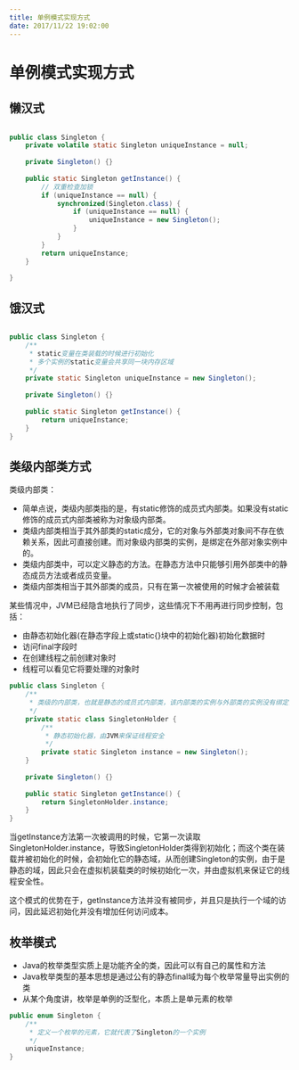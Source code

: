 ```yaml
---
title: 单例模式实现方式
date: 2017/11/22 19:02:00
---
```


# 单例模式实现方式

## 懒汉式

```java

public class Singleton {
	private volatile static Singleton uniqueInstance = null;
	
	private Singleton() {}
	
	public static Singleton getInstance() {
		// 双重检查加锁
		if (uniqueInstance == null) {
			synchronized(Singleton.class) {
				if (uniqueInstance == null) {
					uniqueInstance = new Singleton();
				}
			}
		}
		return uniqueInstance;
	}
	
}

```

## 饿汉式

```java

public class Singleton {
	/**
	 * static变量在类装载的时候进行初始化
	 * 多个实例的static变量会共享同一块内存区域
	 */
	private static Singleton uniqueInstance = new Singleton();
	
	private Singleton() {}
	
	public static Singleton getInstance() {
		return uniqueInstance;
	}
}

```
<!--more-->
## 类级内部类方式

类级内部类：

- 简单点说，类级内部类指的是，有static修饰的成员式内部类。如果没有static修饰的成员式内部类被称为对象级内部类。
- 类级内部类相当于其外部类的static成分，它的对象与外部类对象间不存在依赖关系，因此可直接创建。而对象级内部类的实例，是绑定在外部对象实例中的。
- 类级内部类中，可以定义静态的方法。在静态方法中只能够引用外部类中的静态成员方法或者成员变量。
- 类级内部类相当于其外部类的成员，只有在第一次被使用的时候才会被装载

某些情况中，JVM已经隐含地执行了同步，这些情况下不用再进行同步控制，包括：

- 由静态初始化器(在静态字段上或static{}块中的初始化器)初始化数据时
- 访问final字段时
- 在创建线程之前创建对象时
- 线程可以看见它将要处理的对象时

```java
public class Singleton {
	/**
	 * 类级的内部类，也就是静态的成员式内部类，该内部类的实例与外部类的实例没有绑定关系，而且只有被调用到时才会装载，从而实现了延迟加载
	 */
	private static class SingletonHolder {
		/**
		 * 静态初始化器，由JVM来保证线程安全
		 */
		private static Singleton instance = new Singleton();
	}
	
	private Singleton() {}
	
	public static Singleton getInstance() {
		return SingletonHolder.instance;
	}
}
```

当getInstance方法第一次被调用的时候，它第一次读取SingletonHolder.instance，导致SingletonHolder类得到初始化；而这个类在装载并被初始化的时候，会初始化它的静态域，从而创建Singleton的实例，由于是静态的域，因此只会在虚拟机装载类的时候初始化一次，并由虚拟机来保证它的线程安全性。

这个模式的优势在于，getInstance方法并没有被同步，并且只是执行一个域的访问，因此延迟初始化并没有增加任何访问成本。

## 枚举模式

- Java的枚举类型实质上是功能齐全的类，因此可以有自己的属性和方法
- Java枚举类型的基本思想是通过公有的静态final域为每个枚举常量导出实例的类
- 从某个角度讲，枚举是单例的泛型化，本质上是单元素的枚举

```java
public enum Singleton {
	/**
	 * 定义一个枚举的元素，它就代表了Singleton的一个实例
	 */
	uniqueInstance;
}
```


